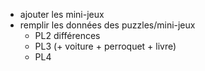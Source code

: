 - ajouter les mini-jeux
- remplir les données des puzzles/mini-jeux
  - PL2 différences
  - PL3 (+ voiture + perroquet + livre)
  - PL4